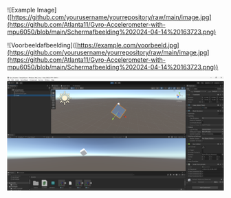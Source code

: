 ![Example Image]([https://github.com/yourusername/yourrepository/raw/main/image.jpg](https://github.com/Atlanta11/Gyro-Accelerometer-with-mpu6050/blob/main/Schermafbeelding%202024-04-14%20163723.png)

![Voorbeeldafbeelding]([https://example.com/voorbeeld.jpg](https://github.com/yourusername/yourrepository/raw/main/image.jpg](https://github.com/Atlanta11/Gyro-Accelerometer-with-mpu6050/blob/main/Schermafbeelding%202024-04-14%20163723.png))


![alt text](https://github.com/Atlanta11/Gyro-Accelerometer-with-mpu6050/blob/main/Schermafbeelding%202024-04-14%20163723.png)
